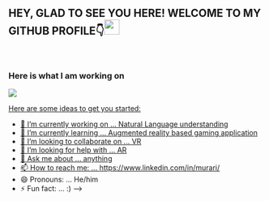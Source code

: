 <h2>HEY, GLAD TO SEE YOU HERE! WELCOME TO MY GITHUB PROFILE👇<img src="https://raw.githubusercontent.com/MartinHeinz/MartinHeinz/master/wave.gif" width="30px"></h2><br>

### Here is what I am working on

<a href="https://www.linkedin.com/in/murari/"><img src="https://img.shields.io/badge/LinkedIn-0077B5?style=for-the-badge&logo=linkedin&logoColor=white"></img>

Here are some ideas to get you started:

- 🔭 I’m currently working on ... Natural Language understanding
- 🌱 I’m currently learning ... Augmented reality based gaming application
- 👯 I’m looking to collaborate on ... VR
- 🤔 I’m looking for help with ... AR
- 💬 Ask me about ... anything
- 📫 How to reach me: ... https://www.linkedin.com/in/murari/
- 😄 Pronouns: ... He/him
- ⚡ Fun fact: ... :)
-->
